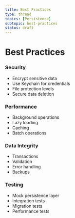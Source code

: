 ```yaml
---
title: Best Practices
type: thread
topics: [Persistence]
subtopic: best-practices
status: draft
---
```


# Best Practices


### Security
- Encrypt sensitive data
- Use Keychain for credentials
- File protection levels
- Secure data deletion

### Performance
- Background operations
- Lazy loading
- Caching
- Batch operations

### Data Integrity
- Transactions
- Validation
- Error handling
- Backups

### Testing
- Mock persistence layer
- Integration tests
- Migration tests
- Performance tests

